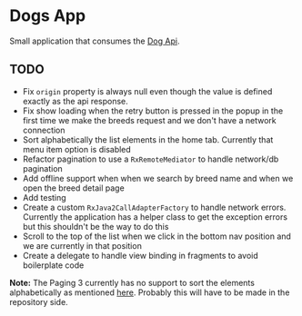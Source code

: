 # Dogs App

Small application that consumes the [Dog Api](https://thedogapi.com/). 

## TODO
* Fix `origin` property is always null even though the value is defined exactly as the api response.  
* Fix show loading when the retry button is pressed in the popup in the first time we make the breeds request and we don't have a network connection 
* Sort alphabetically the list elements in the home tab. Currently that menu item option is disabled
* Refactor pagination to use a `RxRemoteMediator` to handle network/db pagination
* Add offline support when when we search by breed name and when we open the breed detail page
* Add testing
* Create a custom `RxJava2CallAdapterFactory` to handle network errors. Currently the application has a helper class
to get the exception errors but this shouldn't be the way to do this
* Scroll to the top of the list when we click in the bottom nav position and we are currently in that position
* Create a delegate to handle view binding in fragments to avoid boilerplate code

**Note:** The Paging 3 currently has no support to sort the elements alphabetically as mentioned [here](https://issuetracker.google.com/issues/175430431).
Probably this will have to be made in the repository side.